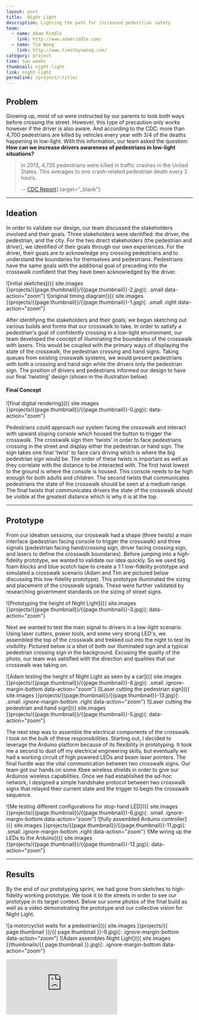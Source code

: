```yaml
---
layout: post
title:  Night Light
description: Lighting the path for increased pedestrian safety
team: 
  - name: Adam Riddle
    link: http://www.adamriddle.com/
  - name: Tim Wong
    link: http://www.timothyxwong.com/
category: project
time: two weeks
thumbnail: night-light
link: night-light
permalink: /project/:title/
---
```



## Problem
Growing up, most of us were instructed by our parents to look both ways before crossing the street. However, this type of precaution only works
however if the driver is also aware. And according to the CDC: 
more than 4,700 pedestrians are killed by vehicles every year with 3/4 of the deaths happening in low-light.
With this information, our team asked the question: **How can we increase drivers awareness of pedestrians in low-light situations?**

> In 2013, 4,735 pedestrians were killed in traffic crashes in the United States. This averages to one crash-related pedestrian death every 2 hours.
>
> -- [CDC Report](https://www.cdc.gov/motorvehiclesafety/pedestrian_safety/){:target="_blank"}


<hr class='magnifying'>

## Ideation
In order to validate our design, our team discussed the stakeholders involved and their goals.
Three stakeholders were identified: the driver, the pedestrian, and the city.
For the two direct stakeholders (the pedestrian and driver), we identified of their goals through our own experiences. For the driver, their goals are to acknowledge any crossing pedestrians and to understand the boundaries for themselves and pedestrians. Pedestrians have the same goals with the additional goal of preceding into the crosswalk confident that they have been acknowledged by the driver. 
 
![initial sketches]({{ site.images }}projects/{{page.thumbnail}}/{{page.thumbnail}}-2.jpg){: .small data-action="zoom"}
![original timing diagram]({{ site.images }}projects/{{page.thumbnail}}/{{page.thumbnail}}-1.jpg){: .small .right data-action="zoom"}

After identifying the stakeholders and their goals, we began sketching out various builds and forms that our crosswalk to take.
In order to satisfy a pedestrian's goal of confidently crossing in a low-light environment, our team developed the concept of illuminating the boundaries of the crosswalk with lasers. This would be coupled with the primary ways of displaying the state of the crosswalk, the pedestrian crossing and hand signs.
Taking queues from existing crosswalk systems, we would present pedestrians with both a crossing and hand sign while the drivers only the pedestrian sign. The position of drivers and pedestrians informed our design to have our final 'twisting' design (shown in the illustration below).

#### Final Concept

![final digital rendering]({{ site.images }}projects/{{page.thumbnail}}/{{page.thumbnail}}-0.jpg){: data-action="zoom"}

Pedestrians could approach our system facing the crosswalk and interact with upward sloping console which housed the button to trigger the crosswalk. The crosswalk sign then 'twists' in order to face pedestrians crossing in the street and display either the pedestrian or hand sign. The sign takes one final 'twist' to face cars driving which is where the big pedestrian sign would be. The order of these twists is important as well as they correlate with the distance to be interacted with. The first twist lowest to the ground is where the console is housed. This console needs to be high enough for both adults and children. The second twists that communicates pedestrians the state of the crosswalk should be seen at a medium range. The final twists that communicates drivers the state of the crosswalk should be visible at the greatest distance which is why it is at the top.

<hr class='flex'>

## Prototype
From our ideation sessions, our crosswalk had a shape (three twists) a main interface (pedestrian facing console to trigger the crosswalk) and three signals (pedestrian facing hand/crossing sign, driver facing crossing sign, and lasers to define the crosswalk boundaries). Before jumping into a high-fidelity prototype, we wanted to validate our idea quickly. So we used big foam blocks and blue scotch tape to create a 1:1 low-fidelity prototype and simulated a crosswalk scenario (Adam and Tim are pictured below discussing this low-fidelity prototype). This prototype illuminated the sizing and placement of the crosswalk signals. These were further validated by researching government standards on the sizing of street signs. 

![Prototyping the height of Night Light]({{ site.images }}projects/{{page.thumbnail}}/{{page.thumbnail}}-3.jpg){: data-action="zoom"}

Next we wanted to test the main signal to drivers in a low-light scenario. Using laser cutters, power tools, and some very strong LED's, we assembled the top of the crosswalk and trekked out into the night to test its visibility. Pictured below is a shot of both our illuminated sign and a typical pedestrian crossing sign in the background. Excusing the quality of the photo, our team was satisfied with the direction and qualities that our crosswalk was taking on.

![Adam testing the height of Night Light as seen by a car]({{ site.images }}projects/{{page.thumbnail}}/{{page.thumbnail}}-8.jpg){: .small .ignore-margin-bottom data-action="zoom"}
![Laser cutting the pedestrian sign]({{ site.images }}projects/{{page.thumbnail}}/{{page.thumbnail}}-13.jpg){: .small .ignore-margin-bottom .right data-action="zoom"}
![Laser cutting the pedestrian and hand sign]({{ site.images }}projects/{{page.thumbnail}}/{{page.thumbnail}}-5.jpg){: data-action="zoom"}

The next step was to assemble the electrical components of the crosswalk. I took on the bulk of these responsibilities. Starting out, I decided to leverage the Arduino platform because of its flexibility in prototyping. It took me a second to dust off my electrical engineering skills, but eventually we had a working circuit of high powered LEDs and beam laser pointers. The final hurdle was the vital communication between two crosswalk signs. Our team got our hands on some Xbee wireless shields in order to give our Arduinos wireless capabilities. Once we had established the ad-hoc network, I designed a simple handshake protocol between two crosswalk signs that relayed their current state and the trigger to begin the crosswalk sequence.

![Me testing different configurations for stop-hand LED]({{ site.images }}projects/{{page.thumbnail}}/{{page.thumbnail}}-6.jpg){: .small .ignore-margin-bottom data-action="zoom"}
![fully assembled Arduino controller]({{ site.images }}projects/{{page.thumbnail}}/{{page.thumbnail}}-11.jpg){: .small .ignore-margin-bottom .right data-action="zoom"}
![Me wiring up the LEDs to the Arduino]({{ site.images }}projects/{{page.thumbnail}}/{{page.thumbnail}}-12.jpg){: data-action="zoom"}

<hr class='hundred'>

## Results
By the end of our prototyping sprint, we had gone from sketches to high-fidelity working prototype. We took it to the streets in order to see our prototype in its target context. Below our some photos of the final build as well as a video demonstrating the prototype and our collective vision for Night Light.

![a motorcyclist waits for a pedestrian]({{ site.images }}projects/{{ page.thumbnail }}/{{ page.thumbnail }}-9.jpg){: .ignore-margin-bottom data-action="zoom"}
![Adam assembles Night Light]({{ site.images }}thumbnails/{{ page.thumbnail }}.jpg){: .ignore-margin-bottom data-action="zoom"}
<div class="vimeo-embed">
<iframe src="https://player.vimeo.com/video/164376095?color=ffffff&title=0&byline=0&portrait=0" frameborder="0" webkitallowfullscreen mozallowfullscreen allowfullscreen></iframe>
</div>

